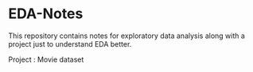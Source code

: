 # EDA-Notes
This repository contains notes for exploratory data analysis along with a project just to understand EDA better. 

Project : Movie dataset 
